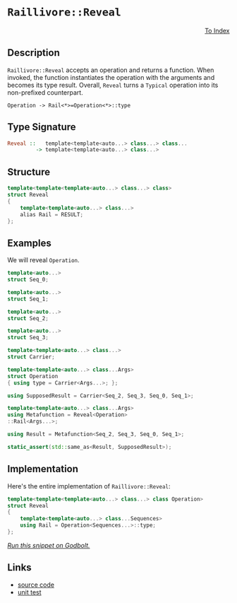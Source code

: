 <!-- Copyright 2024 Feng Mofan
SPDX-License-Identifier: Apache-2.0 -->

# `Raillivore::Reveal`

<p style='text-align: right;'><a href="../../../facilities/metafunctions.md#raillivore-reveal">To Index</a></p>

## Description

`Raillivore::Reveal` accepts an operation and returns a function.
When invoked, the function instantiates the operation with the arguments and becomes its type result.
Overall, `Reveal` turns a `Typical` operation into its non-prefixed counterpart.

<pre><code>Operation -> Rail&lt;&ast;&gt;=Operation&lt;&ast;&gt;::type</code></pre>

## Type Signature

```Haskell
Reveal ::   template<template<auto...> class...> class... 
         -> template<template<auto...> class...>
```

## Structure

```C++
template<template<template<auto...> class...> class>
struct Reveal
{
    template<template<auto...> class...>
    alias Rail = RESULT;
};
```

## Examples

We will reveal `Operation`.

```C++
template<auto...>
struct Seq_0;

template<auto...>
struct Seq_1;

template<auto...>
struct Seq_2;

template<auto...>
struct Seq_3;

template<template<auto...> class...>
struct Carrier;

template<template<auto...> class...Args>
struct Operation
{ using type = Carrier<Args...>; };

using SupposedResult = Carrier<Seq_2, Seq_3, Seq_0, Seq_1>;

template<template<auto...> class...Args>
using Metafunction = Reveal<Operation>
::Rail<Args...>;

using Result = Metafunction<Seq_2, Seq_3, Seq_0, Seq_1>;

static_assert(std::same_as<Result, SupposedResult>);
```

## Implementation

Here's the entire implementation of `Raillivore::Reveal`:

```C++
template<template<template<auto...> class...> class Operation>
struct Reveal
{
    template<template<auto...> class...Sequences>
    using Rail = Operation<Sequences...>::type;
};
```

[*Run this snippet on Godbolt.*](https://godbolt.org/#z:OYLghAFBqd5QCxAYwPYBMCmBRdBLAF1QCcAaPECAMzwBtMA7AQwFtMQByARg9KtQYEAysib0QXACx8BBAKoBnTAAUAHpwAMvAFYTStJg1DIApACYAQuYukl9ZATwDKjdAGFUtAK4sGEgKykrgAyeAyYAHI%2BAEaYxCCBAA6oCoRODB7evgGkyamOAqHhUSyx8YF2mA7pQgRMxASZPn5cFZj2BQy19QRFkTFxCbZ1DU3ZrcM9fSVlCQCUtqhexMjsHASYLIkGGyYAzG4bWzuY%2B4eb20y7B0xeRAB0j/vYANTIBgoKj/fPbx8KLwA8ok4ld0s8TBoAIIKAjELwOF4AJUwADdMGJIVCTAB2KzQl6El5HS7Xc7HK6nG53VDfX7vJifb5CTAARy8jFWCghBKJXlSRmRTDoL32ABEgSDiGCBGcWezOZgvk89tgQCACABPEH7fHYnFi3VYrEAegAVBbLVaTabLQAVbBCO2Wm3Q81Wj2u7HQ8x7MLvLxYUUHNAMVaJAjc1XG6Ekk5nW4PFXYLGw%2BGI%2BUAfQ0Rp9sYu8epSZ%2B0ehaYRBBeWa4ue9ULjlITNLppZhcIrVbZmbMtaxDbJidpydT7YzXb2vfzFLJ/apbkHLdeDKZw7Lo8rygQhiILEn9YLjYOs6bxfp/2%2BUOIwCjKbX6crwNBnWNeJe/LCwGJ2swwYlm%2B3qC7gcl7Xouuqigae7voKQheIkeSYOgKIKF4tCVuKLz/oIgFyl2ZikJ2rKZnsBFZhopFdjW0Z7HqfYHjO9FzguyZ/Iyyr3CBN5YtBn4ALKYHUVBeGGnS/siaIYrQZyPtKz6tuqSLClJwFXuxEI0TGUI8eJKFoWJ/GCcJ1SygcWb4YRxEUUR5EWVRKYaXmbZgsgmZsXEBAQLC6DqgorCYK5UZuMhqEEKRcEIUhSohc8cy6hwCy0Jw/i8H43C8KgnBuNY1gvAoSwrD%2Bvo8KQBCaPFCwANYJJI9waJIXA4nsGj%2BBoZgAGxtWYAAcXX6Jwki8CwEgaORqVaKQGUcLwCggORpUcFoCxwLAMCICASwEIkdzkJQaBbHQcQRH5nCqF1bUALRtZILzAMgyAvFI9xmLwiGECQeDeVwMiCCIYjsFI33yEoahlaQuhfQA7tKiScDwCVJSloOTYCdxbZWqBUC8p0XVdN13Q9NVmC8EAePt9DEKKZh7Fwcy8PNi2kBASB7YkB1kBQEAs2zIDAFI%2BE0GhcQzRA0Sg9EYT1JqsO8OLzDEJqgLRNoVTzcVe1sIIgIMLQUsLbwWDRF4wDzrQtAzWlpBYCwhjAOIeuW3gxAq3g6Lm%2BNmCqFUdxrMVYQbIl9u0Hg0TSvLHhYKDcJ4ENFvosQ0QpJgYqbDbQdGGVCxUAY14AGp4JgEOPqlxX8D9ojiADpdAyo6j2%2BD%2Bg2yg2WWPowczZACyoBG6Tm%2BdXniqYljWGY42oHHxAfUq8ALJUxl%2BBArhjC0QQMOg0wDPEX15GkAhL3o2%2BdOvpSDF9s%2BdN0oyeM0ehnzUIy9GE/TH5vkyX1ky%2BwlMj8zCfM/5asEh4YcGSqQMa6VOBYzOpda6t17qPSJhAXAb0KZFVpiVDOCwEAYiwPECAlUQCSD2PcAAnHsHEkg6pmEkG1Ea/g2rEL6hwAapAhrU3uG1LgbUurEK6pw/w9V/CkLaqApGnBpqzXQXrJaq0mbrVRttDmXNyZHTYJweoLBUQ4nOkwVigouDEPuFwWqL18BEAnp9QGv0K7SCrooGuoNdD4ShkwGGaUgEgLARNTgKNNp3BeBjF46jNHaN0Z%2BfRhjarE1JqzcmlM9hmDQfTeKjNmaARiXEHanM0ncyCVohkRh9FcHIgLDYxBhai3trLSW0tSBVPlorZWDganq0YAQLWOtQYGyNibM2NSrapzWONfATtqiu1Bh7L2Gwal%2B3aKDIOIdJbh0GXTCeMdipxwTkoZO1sjBp1AFIvg2cFB5wLkXGpVcrH/RsbIOxIM64gHwgYdOg8rAt3me3PBE1u4CF7v3PYYoXnD1HuPSeHyZ7tGds4Beq895fRCN/De%2B8Ug7wyFfcYuRkWHwRc/G%2BEK54X0aGij%2BeLz73yPrMU%2B99YWvwfsURFNNFjLAAQygOHjREcECcQDRWidH5LCQYoxGhiZILMXEmmdMMGkCwUwHBlAgHMNYQYuqOJBE4kapIKhV0vqeMmuIuaGdGYyKQBtNGmSlGHWOhwdRuMWAKFRPdVE4STiwhMcgj6egLnlyuYDW5tdxq6BIs41xcNGFsvtsjeR6NMbWuura%2B1LxHUGOdZWEm2TYm%2Bj2Ikg1sjzXs12mmwY9r4KZkTZmZNrkuVXT4HQUp5SxYS3ljUupCslYq2aYBDWbTta6yGZgQ2xsxC9Itv03ZyyHYjMcGM%2B2EzkDe2mYIWZgdg6h01EsyOqyakbMTts1OH4DVZyYLnfOhcQTF14J6v6EhrmCF9Q4kAJEnnGGbjYd508vmdHNiaLyTch6WBHulEFWAwW2BJekFwMKiV6HhXSnFW9MXpGpQfdI5KT4gY6HfHo1Lb4CAJShl%2Bn837X0pV/GDFK/5Mv%2Bu4xG4aIExpeHGh1TrKSwmFaYkgYqs1SMwdgwYnyA4KoeQYvYex/AtXqiNYTOIuEiJo1NWwEiklzHwZIfwJD/BdXasQyQxDGpkK4A%2BzgexqOjzEZIxaQDnoyZM3JxTCw46pGcJIIAA%3D%3D)

## Links

- [source code](../../../../conceptrodon/raillivore/reveal.hpp)
- [unit test](../../../../tests/unit/metafunctions/raillivore/reveal.test.hpp)
